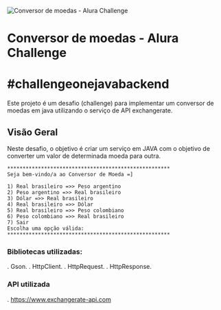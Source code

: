 ![Conversor de moedas - Alura Challenge](https://cdn1.gnarususercontent.com.br/6/421189/9d4c9ba6-5b7c-4339-8055-c30d0e57eb99.png)
# Conversor de moedas - Alura Challenge
# #challengeonejavabackend

Este projeto é um desafio (challenge) para implementar um conversor de moedas em java utilizando o serviço de API exchangerate.

## Visão Geral

Neste desafio, o objetivo é criar um serviço em JAVA com o objetivo de converter um valor de determinada moeda para outra.
```
*****************************************************
Seja bem-vindo/a ao Conversor de Moeda =]

1) Real brasileiro =>> Peso argentino
2) Peso argentino =>> Real brasileiro
3) Dólar =>> Real brasileiro
4) Real brasileiro =>> Dólar
5) Real brasileiro =>> Peso colombiano
6) Peso colombiano =>> Real brasileiro
7) Sair
Escolha uma opção válida:
*****************************************************
```
### Bibliotecas utilizadas:

. Gson.
. HttpClient.
. HttpRequest.
. HttpResponse.

### API utilizada
. https://www.exchangerate-api.com